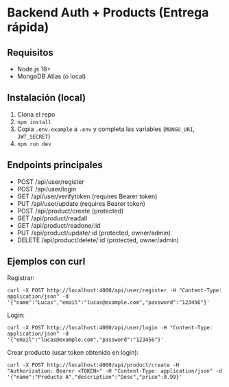 # Backend Auth + Products (Entrega rápida)

## Requisitos
- Node.js 18+
- MongoDB Atlas (o local)

## Instalación (local)
1. Clona el repo
2. `npm install`
3. Copia `.env.example` a `.env` y completa las variables (`MONGO_URI`, `JWT_SECRET`)
4. `npm run dev`

## Endpoints principales
- POST /api/user/register
- POST /api/user/login
- GET /api/user/verifytoken (requires Bearer token)
- PUT /api/user/update (requires Bearer token)
- POST /api/product/create (protected)
- GET /api/product/readall
- GET /api/product/readone/:id
- PUT /api/product/update/:id (protected, owner/admin)
- DELETE /api/product/delete/:id (protected, owner/admin)

## Ejemplos con curl
Registrar:
```
curl -X POST http://localhost:4000/api/user/register -H "Content-Type: application/json" -d '{"name":"Lucas","email":"lucas@example.com","password":"123456"}'
```

Login:
```
curl -X POST http://localhost:4000/api/user/login -H "Content-Type: application/json" -d '{"email":"lucas@example.com","password":"123456"}'
```

Crear producto (usar token obtenido en login):
```
curl -X POST http://localhost:4000/api/product/create -H "Authorization: Bearer <TOKEN>" -H "Content-Type: application/json" -d '{"name":"Producto A","description":"Desc","price":9.99}'
```

